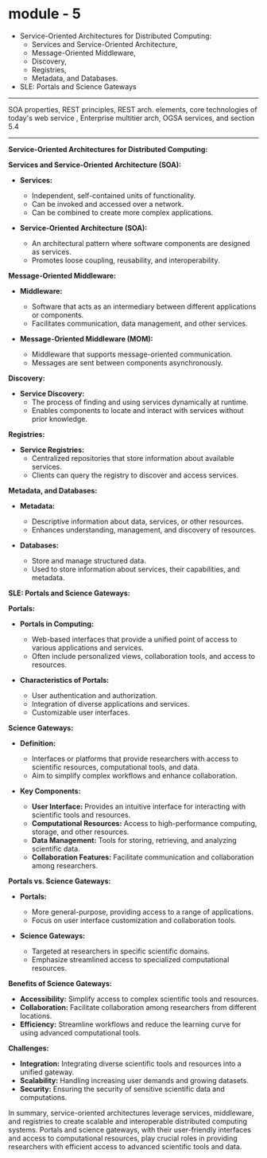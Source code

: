 # module - 5

- Service-Oriented Architectures for Distributed Computing:
  - Services and Service-Oriented Architecture,
  - Message-Oriented Middleware,
  - Discovery,
  - Registries,
  - Metadata, and Databases.
- SLE: Portals and Science Gateways

---
SOA properties, REST principles, REST arch. elements,  core technologies of today's web service , Enterprise multitier arch, OGSA services, and section 5.4

--- 
**Service-Oriented Architectures for Distributed Computing:**

**Services and Service-Oriented Architecture (SOA):**
- **Services:**
  - Independent, self-contained units of functionality.
  - Can be invoked and accessed over a network.
  - Can be combined to create more complex applications.

- **Service-Oriented Architecture (SOA):**
  - An architectural pattern where software components are designed as services.
  - Promotes loose coupling, reusability, and interoperability.

**Message-Oriented Middleware:**
- **Middleware:**
  - Software that acts as an intermediary between different applications or components.
  - Facilitates communication, data management, and other services.

- **Message-Oriented Middleware (MOM):**
  - Middleware that supports message-oriented communication.
  - Messages are sent between components asynchronously.

**Discovery:**
- **Service Discovery:**
  - The process of finding and using services dynamically at runtime.
  - Enables components to locate and interact with services without prior knowledge.

**Registries:**
- **Service Registries:**
  - Centralized repositories that store information about available services.
  - Clients can query the registry to discover and access services.

**Metadata, and Databases:**
- **Metadata:**
  - Descriptive information about data, services, or other resources.
  - Enhances understanding, management, and discovery of resources.

- **Databases:**
  - Store and manage structured data.
  - Used to store information about services, their capabilities, and metadata.

**SLE: Portals and Science Gateways:**

**Portals:**
- **Portals in Computing:**
  - Web-based interfaces that provide a unified point of access to various applications and services.
  - Often include personalized views, collaboration tools, and access to resources.

- **Characteristics of Portals:**
  - User authentication and authorization.
  - Integration of diverse applications and services.
  - Customizable user interfaces.

**Science Gateways:**
- **Definition:**
  - Interfaces or platforms that provide researchers with access to scientific resources, computational tools, and data.
  - Aim to simplify complex workflows and enhance collaboration.

- **Key Components:**
  - **User Interface:** Provides an intuitive interface for interacting with scientific tools and resources.
  - **Computational Resources:** Access to high-performance computing, storage, and other resources.
  - **Data Management:** Tools for storing, retrieving, and analyzing scientific data.
  - **Collaboration Features:** Facilitate communication and collaboration among researchers.

**Portals vs. Science Gateways:**
- **Portals:**
  - More general-purpose, providing access to a range of applications.
  - Focus on user interface customization and collaboration tools.

- **Science Gateways:**
  - Targeted at researchers in specific scientific domains.
  - Emphasize streamlined access to specialized computational resources.

**Benefits of Science Gateways:**
- **Accessibility:** Simplify access to complex scientific tools and resources.
- **Collaboration:** Facilitate collaboration among researchers from different locations.
- **Efficiency:** Streamline workflows and reduce the learning curve for using advanced computational tools.

**Challenges:**
- **Integration:** Integrating diverse scientific tools and resources into a unified gateway.
- **Scalability:** Handling increasing user demands and growing datasets.
- **Security:** Ensuring the security of sensitive scientific data and computations.

In summary, service-oriented architectures leverage services, middleware, and registries to create scalable and interoperable distributed computing systems. Portals and science gateways, with their user-friendly interfaces and access to computational resources, play crucial roles in providing researchers with efficient access to advanced scientific tools and data.